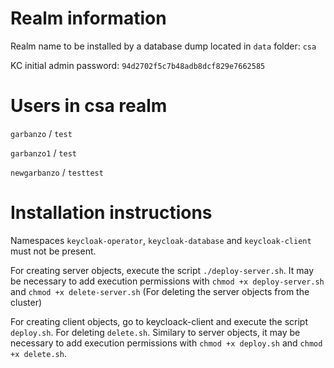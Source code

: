 # Realm information

Realm name to be installed by a database dump located in `data` folder: `csa` 

KC initial admin password: `94d2702f5c7b48adb8dcf829e7662585`

# Users in csa realm

`garbanzo` / `test`

`garbanzo1` / `test`

`newgarbanzo` / `testtest`

# Installation instructions

Namespaces `keycloak-operator`, `keycloak-database` and `keycloak-client` must not be present. 

For creating server objects, execute the script `./deploy-server.sh`. It may be necessary to add execution permissions with `chmod +x deploy-server.sh` and `chmod +x delete-server.sh` (For deleting the server objects from the cluster)

For creating client objects, go to keycloack-client and execute the script `deploy.sh`. For deleting `delete.sh`. Similary to server objects, it may be necessary to add execution permissions with `chmod +x deploy.sh` and `chmod +x delete.sh`.